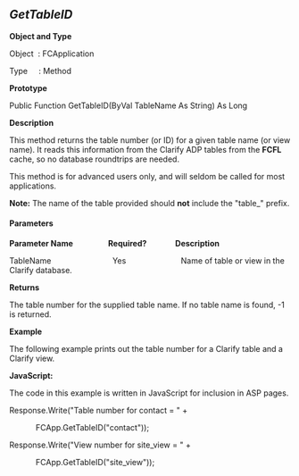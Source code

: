 _GetTableID_
------------

**Object and Type**

Object  : FCApplication

Type     : Method

**Prototype**

Public Function GetTableID(ByVal TableName As String) As Long

**Description**

This method returns the table number (or ID) for a given table name (or view name). It reads this information from the Clarify ADP tables from the **FCFL** cache, so no database roundtrips are needed.

This method is for advanced users only, and will seldom be called for most applications.

**Note:** The name of the table provided should **not** include the "table_" prefix.

#### Parameters
**Parameter Name**                **Required?**             **Description**

TableName                            Yes                         Name of table or view in the Clarify database.

**Returns**

The table number for the supplied table name. If no table name is found, -1 is returned.

**Example**

The following example prints out the table number for a Clarify table and a Clarify view.

**JavaScript:**

The code in this example is written in JavaScript for inclusion in ASP pages.

Response.Write("Table number for contact = " +

            FCApp.GetTableID("contact"));

Response.Write("View number for site_view = " +

            FCApp.GetTableID("site_view"));